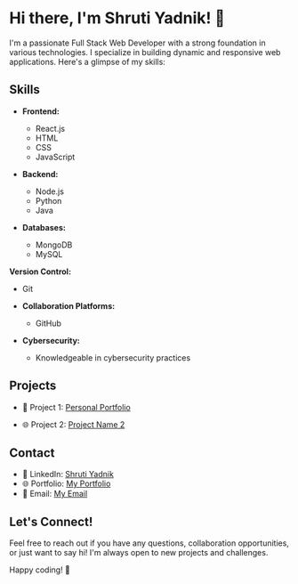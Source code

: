 # Hi there, I'm Shruti Yadnik! 👋

I'm a passionate Full Stack Web Developer with a strong foundation in various technologies. I specialize in building dynamic and responsive web applications. Here's a glimpse of my skills:

## Skills

- **Frontend:**
  - React.js
  - HTML
  - CSS
  - JavaScript

- **Backend:**
  - Node.js
  - Python
  - Java

- **Databases:**
  - MongoDB
  - MySQL

**Version Control:**
  - Git

- **Collaboration Platforms:**
  - GitHub

 
- **Cybersecurity:**
  - Knowledgeable in cybersecurity practices

## Projects

- 🚀 Project 1: [Personal Portfolio](https://github.com/shrutzyadnik10/Personal-Portfolio)

- 🌐 Project 2: [Project Name 2](#)

## Contact

- 💼 LinkedIn: [Shruti Yadnik](https://in.linkedin.com/in/shruti-yadnik-28b9631bb)
- 🌐 Portfolio: [My Portfolio](https://shrutzyadnik10.github.io/Personal-Portfolio/)
- 📧 Email: [My Email](mailto:yadnikshruti07@gmail.com)

## Let's Connect!

Feel free to reach out if you have any questions, collaboration opportunities, or just want to say hi! I'm always open to new projects and challenges.

Happy coding! 🚀
